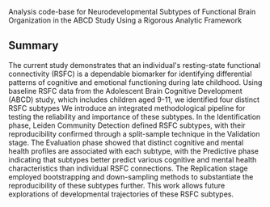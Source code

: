 Analysis code-base for Neurodevelopmental Subtypes of Functional Brain Organization in the ABCD Study Using a Rigorous Analytic Framework

## Summary 
The current study demonstrates that an individual's resting-state functional connectivity (RSFC) is a dependable biomarker for identifying differential patterns of cognitive and emotional functioning during late childhood. Using baseline RSFC data from the Adolescent Brain Cognitive Development (ABCD) study, which includes children aged 9-11, we identified four distinct RSFC subtypes We introduce an integrated methodological pipeline for testing the reliability and importance of these subtypes. In the Identification phase, Leiden Community Detection defined RSFC subtypes, with their reproducibility confirmed through a split-sample technique in the Validation stage. The Evaluation phase showed that distinct cognitive and mental health profiles are associated with each subtype, with the Predictive phase indicating that subtypes better predict various cognitive and mental health characteristics than individual RSFC connections. The Replication stage employed bootstrapping and down-sampling methods to substantiate the reproducibility of these subtypes further. This work allows future explorations of developmental trajectories of these RSFC subtypes.

